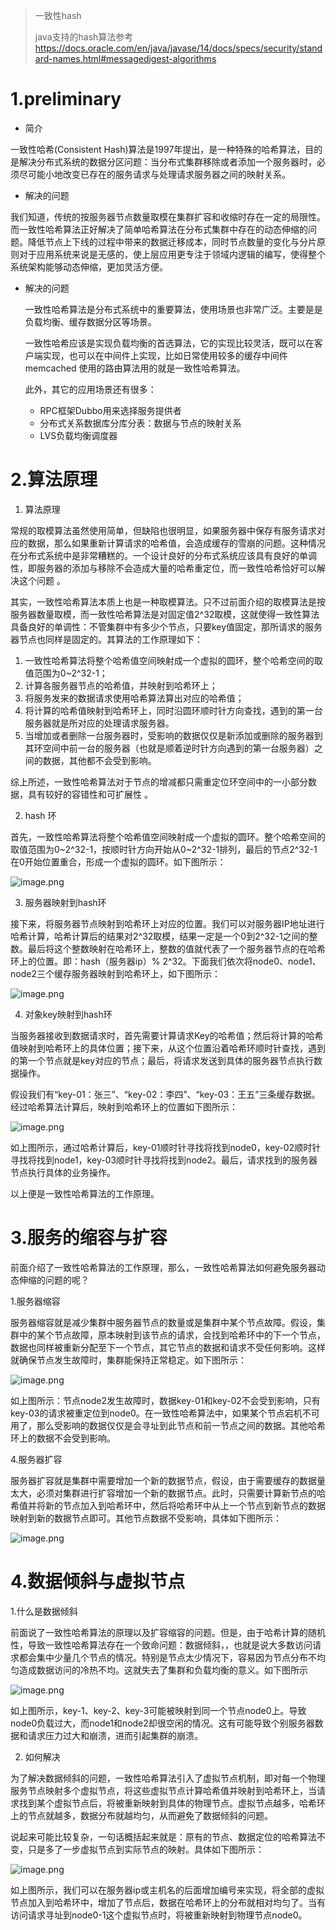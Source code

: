 > 一致性hash
> 
> java支持的hash算法参考 https://docs.oracle.com/en/java/javase/14/docs/specs/security/standard-names.html#messagedigest-algorithms

# 1.preliminary

- 简介

一致性哈希(Consistent Hash)算法是1997年提出，是一种特殊的哈希算法，目的是解决分布式系统的数据分区问题：当分布式集群移除或者添加一个服务器时，必须尽可能小地改变已存在的服务请求与处理请求服务器之间的映射关系。

- 解决的问题

我们知道，传统的按服务器节点数量取模在集群扩容和收缩时存在一定的局限性。而一致性哈希算法正好解决了简单哈希算法在分布式集群中存在的动态伸缩的问题。降低节点上下线的过程中带来的数据迁移成本，同时节点数量的变化与分片原则对于应用系统来说是无感的，使上层应用更专注于领域内逻辑的编写，使得整个系统架构能够动态伸缩，更加灵活方便。

- 解决的问题

  一致性哈希算法是分布式系统中的重要算法，使用场景也非常广泛。主要是是负载均衡、缓存数据分区等场景。

  一致性哈希应该是实现负载均衡的首选算法，它的实现比较灵活，既可以在客户端实现，也可以在中间件上实现，比如日常使用较多的缓存中间件memcached 使用的路由算法用的就是一致性哈希算法。

  此外，其它的应用场景还有很多：

  - RPC框架Dubbo用来选择服务提供者
  - 分布式关系数据库分库分表：数据与节点的映射关系
  - LVS负载均衡调度器



# 2.算法原理

1. 算法原理

常规的取模算法虽然使用简单，但缺陷也很明显，如果服务器中保存有服务请求对应的数据，那么如果重新计算请求的哈希值，会造成缓存的雪崩的问题。这种情况在分布式系统中是非常糟糕的。一个设计良好的分布式系统应该具有良好的单调性，即服务器的添加与移除不会造成大量的哈希重定位，而一致性哈希恰好可以解决这个问题 。



其实，一致性哈希算法本质上也是一种取模算法。只不过前面介绍的取模算法是按服务器数量取模，而一致性哈希算法是对固定值2^32取模，这就使得一致性算法具备良好的单调性：不管集群中有多少个节点，只要key值固定，那所请求的服务器节点也同样是固定的。其算法的工作原理如下：

1. 一致性哈希算法将整个哈希值空间映射成一个虚拟的圆环，整个哈希空间的取值范围为0~2^32-1；
2. 计算各服务器节点的哈希值，并映射到哈希环上；
3. 将服务发来的数据请求使用哈希算法算出对应的哈希值；
4. 将计算的哈希值映射到哈希环上，同时沿圆环顺时针方向查找，遇到的第一台服务器就是所对应的处理请求服务器。
5. 当增加或者删除一台服务器时，受影响的数据仅仅是新添加或删除的服务器到其环空间中前一台的服务器（也就是顺着逆时针方向遇到的第一台服务器）之间的数据，其他都不会受到影响。



综上所述，一致性哈希算法对于节点的增减都只需重定位环空间中的一小部分数据，具有较好的容错性和可扩展性 。

2. hash 环

首先，一致性哈希算法将整个哈希值空间映射成一个虚拟的圆环。整个哈希空间的取值范围为0~2^32-1，按顺时针方向开始从0~2^32-1排列，最后的节点2^32-1在0开始位置重合，形成一个虚拟的圆环。如下图所示：



![image.png](https://woldier-pic-repo-1309997478.cos.ap-chengdu.myqcloud.com/woldier/2023/08/ce90d02b6399bad1074288f79ab000f2.png)

3. 服务器映射到hash环

接下来，将服务器节点映射到哈希环上对应的位置。我们可以对服务器IP地址进行哈希计算，哈希计算后的结果对2^32取模，结果一定是一个0到2^32-1之间的整数。最后将这个整数映射在哈希环上，整数的值就代表了一个服务器节点的在哈希环上的位置。即：hash（服务器ip）% 2^32。下面我们依次将node0、node1、node2三个缓存服务器映射到哈希环上，如下图所示：

![image.png](https://woldier-pic-repo-1309997478.cos.ap-chengdu.myqcloud.com/woldier/2023/08/69936d19e6a46ecc0f57583605808774.png)



4. 对象key映射到hash环

当服务器接收到数据请求时，首先需要计算请求Key的哈希值；然后将计算的哈希值映射到哈希环上的具体位置；接下来，从这个位置沿着哈希环顺时针查找，遇到的第一个节点就是key对应的节点；最后，将请求发送到具体的服务器节点执行数据操作。

假设我们有“key-01：张三”、“key-02：李四”、“key-03：王五”三条缓存数据。经过哈希算法计算后，映射到哈希环上的位置如下图所示：

![image.png](https://woldier-pic-repo-1309997478.cos.ap-chengdu.myqcloud.com/woldier/2023/08/096106c69a1e5f3e8d596b6071d0178e.png)

如上图所示，通过哈希计算后，key-01顺时针寻找将找到node0，key-02顺时针寻找将找到node1，key-03顺时针寻找将找到node2。最后，请求找到的服务器节点执行具体的业务操作。

以上便是一致性哈希算法的工作原理。



# 3.服务的缩容与扩容



前面介绍了一致性哈希算法的工作原理，那么，一致性哈希算法如何避免服务器动态伸缩的问题的呢？

1.服务器缩容

服务器缩容就是减少集群中服务器节点的数量或是集群中某个节点故障。假设，集群中的某个节点故障，原本映射到该节点的请求，会找到哈希环中的下一个节点，数据也同样被重新分配至下一个节点，其它节点的数据和请求不受任何影响。这样就确保节点发生故障时，集群能保持正常稳定。如下图所示：

![image.png](https://woldier-pic-repo-1309997478.cos.ap-chengdu.myqcloud.com/woldier/2023/08/5c22fd9c5cf3c69762f348aad2fce65d.png)

如上图所示：节点node2发生故障时，数据key-01和key-02不会受到影响，只有key-03的请求被重定位到node0。在一致性哈希算法中，如果某个节点宕机不可用了，那么受影响的数据仅仅是会寻址到此节点和前一节点之间的数据。其他哈希环上的数据不会受到影响。

4.服务器扩容

服务器扩容就是集群中需要增加一个新的数据节点，假设，由于需要缓存的数据量太大，必须对集群进行扩容增加一个新的数据节点。此时，只需要计算新节点的哈希值并将新的节点加入到哈希环中，然后将哈希环中从上一个节点到新节点的数据映射到新的数据节点即可。其他节点数据不受影响，具体如下图所示：

![image.png](https://woldier-pic-repo-1309997478.cos.ap-chengdu.myqcloud.com/woldier/2023/08/4710647eac766a69228227610653bd5a.png)

# 4.数据倾斜与虚拟节点



1.什么是数据倾斜

前面说了一致性哈希算法的原理以及扩容缩容的问题。但是，由于哈希计算的随机性，导致一致性哈希算法存在一个致命问题：数据倾斜，，也就是说大多数访问请求都会集中少量几个节点的情况。特别是节点太少情况下，容易因为节点分布不均匀造成数据访问的冷热不均。这就失去了集群和负载均衡的意义。如下图所示

![image.png](https://woldier-pic-repo-1309997478.cos.ap-chengdu.myqcloud.com/woldier/2023/08/5daf051d1508c3ff9b78363b9c905cec.png)

如上图所示，key-1、key-2、key-3可能被映射到同一个节点node0上。导致node0负载过大，而node1和node2却很空闲的情况。这有可能导致个别服务器数据和请求压力过大和崩溃，进而引起集群的崩溃。

2. 如何解决

为了解决数据倾斜的问题，一致性哈希算法引入了虚拟节点机制，即对每一个物理服务节点映射多个虚拟节点，将这些虚拟节点计算哈希值并映射到哈希环上，当请求找到某个虚拟节点后，将被重新映射到具体的物理节点。虚拟节点越多，哈希环上的节点就越多，数据分布就越均匀，从而避免了数据倾斜的问题。



说起来可能比较复杂，一句话概括起来就是：原有的节点、数据定位的哈希算法不变，只是多了一步虚拟节点到实际节点的映射。具体如下图所示：

![image.png](https://woldier-pic-repo-1309997478.cos.ap-chengdu.myqcloud.com/woldier/2023/08/247da202aed8a476c63d0c2b7e2d97fc.png)

如上图所示，我们可以在服务器ip或主机名的后面增加编号来实现，将全部的虚拟节点加入到哈希环中，增加了节点后，数据在哈希环上的分布就相对均匀了。当有访问请求寻址到node0-1这个虚拟节点时，将被重新映射到物理节点node0。

